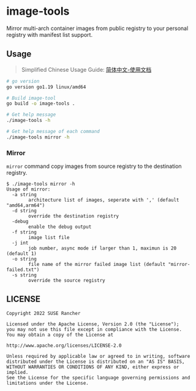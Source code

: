 # image-tools

Mirror multi-arch container images from public registry to your personal registry with manifest list support.

## Usage

> Simplified Chinese Usage Guide: [简体中文-使用文档](docs/README.md)

```sh
# go version
go version go1.19 linux/amd64

# Build image-tool
go build -o image-tools .

# Get help message
./image-tools -h

# Get help message of each command
./image-tools mirror -h
```

### Mirror

`mirror` command copy images from source registry to the destination registry.

```console
$ ./image-tools mirror -h
Usage of mirror:
  -a string
    	architecture list of images, seperate with ',' (default "amd64,arm64")
  -d string
    	override the destination registry
  -debug
    	enable the debug output
  -f string
    	image list file
  -j int
    	job number, async mode if larger than 1, maximun is 20 (default 1)
  -o string
    	file name of the mirror failed image list (default "mirror-failed.txt")
  -s string
    	override the source registry
```

## LICENSE

    Copyright 2022 SUSE Rancher

    Licensed under the Apache License, Version 2.0 (the "License");
    you may not use this file except in compliance with the License.
    You may obtain a copy of the License at

    http://www.apache.org/licenses/LICENSE-2.0

    Unless required by applicable law or agreed to in writing, software
    distributed under the License is distributed on an "AS IS" BASIS,
    WITHOUT WARRANTIES OR CONDITIONS OF ANY KIND, either express or implied.
    See the License for the specific language governing permissions and
    limitations under the License.
